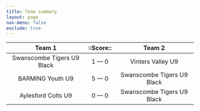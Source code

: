 ```yaml
---
title: Team summary
layout: page
nav-menu: false
exclude: true
---
```




|           Team 1           |  ::Score::  |           Team 2           |
|:--------------------------:|:-----------:|:--------------------------:|
| Swanscombe Tigers U9 Black | 1 &mdash; 0 |     Vinters Valley U9      |
|      BARMING Youth U9      | 5 &mdash; 0 | Swanscombe Tigers U9 Black |
|     Aylesford Colts U9     | 0 &mdash; 0 | Swanscombe Tigers U9 Black |

 <br /><br /><br />